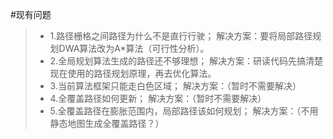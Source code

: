 #现有问题
>*  1.路径栅格之间路径为什么不是直行行驶；
> 解决方案：要将局部路径规划DWA算法改为A*算法（可行性分析）。
>*  2.全局规划算法生成的路径还不够理想；
> 解决方案：研读代码先搞清楚现在使用的路径规划原理，再去优化算法。
>*  3.当前算法框架只能走白色区域；
> 解决方案：（暂时不需要解决）
>*  4.全覆盖路径如何更新；
> 解决方案：（暂时不需要解决）
>*  5.全覆盖路径在膨胀范围内，局部路径该如何规划；
> 解决方案：（不用静态地图生成全覆盖路径？）
